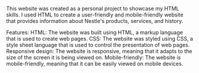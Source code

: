 This website was created as a personal project to showcase my HTML skills. I used HTML to create a user-friendly and mobile-friendly website that provides information about Nestle's products, services, and history.

Features:
HTML: The website was built using HTML, a markup language that is used to create web pages.
CSS: The website was styled using CSS, a style sheet language that is used to control the presentation of web pages.
Responsive design: The website is responsive, meaning that it adapts to the size of the screen it is being viewed on.
Mobile-friendly: The website is mobile-friendly, meaning that it can be easily viewed on mobile devices.
